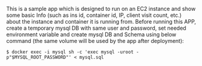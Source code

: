 This is a sample app which is designed to run on an EC2 instance and show some basic Info (such as ins id, container id, IP, client visit count, etc.) about the instance and container it is running from.
Before running this APP, create a temporary mysql DB with same user and password, set needed environment variable and create mysql DB and Schema using below command (the same volume will be used by the app after deployment):
```
$ docker exec -i mysql sh -c 'exec mysql -uroot -p"$MYSQL_ROOT_PASSWORD"' < mysql.sql
```
